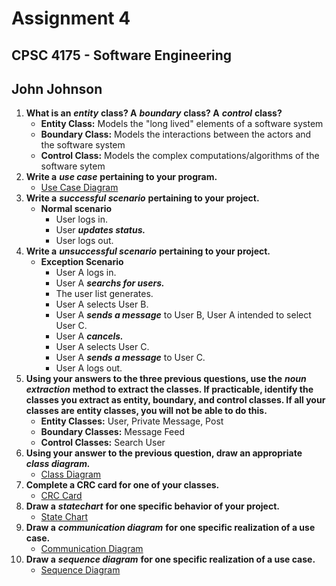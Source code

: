 # Assignment 4
## CPSC 4175 - Software Engineering
## John Johnson

1. __What is an__ ___entity___ __class? A__ ___boundary___ __class? A__ ___control___ __class?__
    - __Entity Class:__ Models the "long lived" elements of a software system
    - __Boundary Class:__ Models the interactions between the actors and the software system
    - __Control Class:__ Models the complex computations/algorithms of the software sytem
2. __Write a__ ___use case___ __pertaining to your program.__
    - [Use Case Diagram](https://github.com/JsoftEng/CPSC4175/blob/master/Homework/Assignment%204/Diagrams/Message%20System%20Use%20Case%20Diagram.pdf)
3. __Write a__ ___successful scenario___ __pertaining to your project.__
    - __Normal scenario__
      - User logs in.
      - User ___updates status.___
      - User logs out.
4. __Write a__ ___unsuccessful scenario___ __pertaining to your project.__
    - __Exception Scenario__
      - User A logs in.
      - User A ___searchs for users.___
      - The user list generates.
      - User A selects User B.
      - User A ___sends a message___ to User B, User A intended to select User C.
      - User A ___cancels.___
      - User A selects User C.
      - User A ___sends a message___ to User C.
      - User A logs out.
5. __Using your answers to the three previous questions, use the__ ___noun extraction___ __method to extract the classes. If practicable, identify the classes you extract as entity, boundary, and control classes. If all your classes are entity classes, you will not be able to do this.__
    - __Entity Classes:__ User, Private Message, Post
    - __Boundary Classes:__ Message Feed
    - __Control Classes:__ Search User
6. __Using your answer to the previous question, draw an appropriate__ ___class diagram.___
    - [Class Diagram](https://github.com/JsoftEng/CPSC4175/blob/master/Homework/Assignment%204/Diagrams/Message%20System%20Class%20Diagram.pdf)
7. __Complete a CRC card for one of your classes.__
    - [CRC Card](https://github.com/JsoftEng/CPSC4175/blob/master/Homework/Assignment%204/Diagrams/Message%20System%20CRC%20Card%20Diagram.pdf)
8. __Draw a__ ___statechart___ __for one specific behavior of your project.__
    - [State Chart](https://github.com/JsoftEng/CPSC4175/blob/master/Homework/Assignment%204/Diagrams/Message%20System%20State%20Chart%20Diagram.pdf)
9. __Draw a__ ___communication diagram___ __for one specific realization of a use case.__
    - [Communication Diagram](https://github.com/JsoftEng/CPSC4175/blob/master/Homework/Assignment%204/Diagrams/Message%20System%20Communication%20Diagram.pdf)
10. __Draw a__ ___sequence diagram___ __for one specific realization of a use case.__
    - [Sequence Diagram](https://github.com/JsoftEng/CPSC4175/blob/master/Homework/Assignment%204/Diagrams/Message%20System%20Sequence%20Diagram.pdf)
